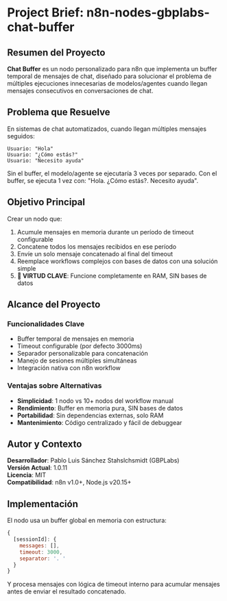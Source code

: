 # Project Brief: n8n-nodes-gbplabs-chat-buffer

## Resumen del Proyecto

**Chat Buffer** es un nodo personalizado para n8n que implementa un buffer temporal de mensajes de chat, diseñado para solucionar el problema de múltiples ejecuciones innecesarias de modelos/agentes cuando llegan mensajes consecutivos en conversaciones de chat.

## Problema que Resuelve

En sistemas de chat automatizados, cuando llegan múltiples mensajes seguidos:
```
Usuario: "Hola"
Usuario: "¿Cómo estás?"
Usuario: "Necesito ayuda"
```

Sin el buffer, el modelo/agente se ejecutaría 3 veces por separado. Con el buffer, se ejecuta 1 vez con: "Hola. ¿Cómo estás?. Necesito ayuda".

## Objetivo Principal

Crear un nodo que:
1. Acumule mensajes en memoria durante un período de timeout configurable
2. Concatene todos los mensajes recibidos en ese período
3. Envíe un solo mensaje concatenado al final del timeout
4. Reemplace workflows complejos con bases de datos con una solución simple
5. **🎯 VIRTUD CLAVE**: Funcione completamente en RAM, SIN bases de datos

## Alcance del Proyecto

### Funcionalidades Clave
- Buffer temporal de mensajes en memoria
- Timeout configurable (por defecto 3000ms)
- Separador personalizable para concatenación
- Manejo de sesiones múltiples simultáneas
- Integración nativa con n8n workflow

### Ventajas sobre Alternativas
- **Simplicidad**: 1 nodo vs 10+ nodos del workflow manual
- **Rendimiento**: Buffer en memoria pura, SIN bases de datos
- **Portabilidad**: Sin dependencias externas, solo RAM
- **Mantenimiento**: Código centralizado y fácil de debuggear

## Autor y Contexto

**Desarrollador**: Pablo Luis Sánchez Stahslchsmidt (GBPLabs)  
**Versión Actual**: 1.0.11  
**Licencia**: MIT  
**Compatibilidad**: n8n v1.0+, Node.js v20.15+

## Implementación

El nodo usa un buffer global en memoria con estructura:
```javascript
{ 
  [sessionId]: { 
    messages: [], 
    timeout: 3000, 
    separator: '. ' 
  } 
}
```

Y procesa mensajes con lógica de timeout interno para acumular mensajes antes de enviar el resultado concatenado. 